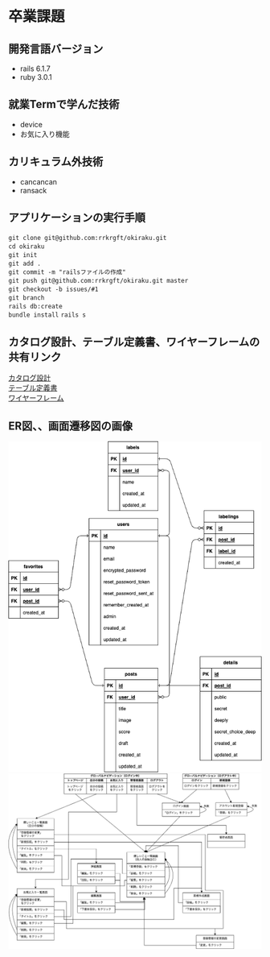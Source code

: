 # 卒業課題
## 開発言語バージョン
 - rails 6.1.7
 - ruby 3.0.1

## 就業Termで学んだ技術
 - device
 - お気に入り機能

## カリキュラム外技術
 - cancancan
 - ransack

 ## アプリケーションの実行手順
  `git clone git@github.com:rrkrgft/okiraku.git`  
  `cd okiraku`  
  `git init`  
  `git add .`  
  `git commit -m "railsファイルの作成"`  
  `git push git@github.com:rrkrgft/okiraku.git master`  
  `git checkout -b issues/#1`  
  `git branch`  
  `rails db:create`  
  `bundle install`
  `rails s`  

## カタログ設計、テーブル定義書、ワイヤーフレームの共有リンク
 [カタログ設計](https://1drv.ms/x/s!Agex3JiktMUAgfsfEyg6QBKEUm_aiw?e=1nv7fO)  
 [テーブル定義書](https://1drv.ms/x/s!Agex3JiktMUAgfsfEyg6QBKEUm_aiw?e=1nv7fO)  
 [ワイヤーフレーム](https://1drv.ms/b/s!Agex3JiktMUAgfsk7h43q-5tA0zjgw?e=h6Foh6)

##  ER図、、画面遷移図の画像
 ![ER図](./ER.png)  
 ![画面遷移図](./view.png)
   